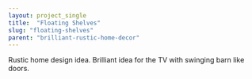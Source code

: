 ```yaml
---
layout: project_single
title:  "Floating Shelves"
slug: "floating-shelves"
parent: "brilliant-rustic-home-decor"
---
```

Rustic home design idea. Brilliant idea for the TV with swinging barn like doors.